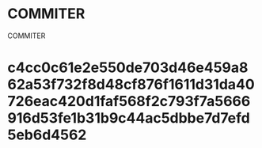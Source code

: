 # COMMITER
COMMITER






# c4cc0c61e2e550de703d46e459a862a53f732f8d48cf876f1611d31da40726eac420d1faf568f2c793f7a5666916d53fe1b31b9c44ac5dbbe7d7efd5eb6d4562
